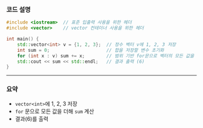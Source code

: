 ### 코드 설명

```cpp
#include <iostream>  // 표준 입출력 사용을 위한 헤더
#include <vector>    // vector 컨테이너 사용을 위한 헤더

int main() {
    std::vector<int> v = {1, 2, 3};  // 정수 벡터 v에 1, 2, 3 저장
    int sum = 0;                     // 합을 저장할 변수 초기화
    for (int x : v) sum += x;        // 범위 기반 for문으로 벡터의 모든 값을 sum에 더함
    std::cout << sum << std::endl;   // 결과 출력 (6)
}
```

---

### 요약

- `vector<int>`에 1, 2, 3 저장  
- `for` 문으로 모든 값을 더해 `sum` 계산  
- 결과(6)를 출력
